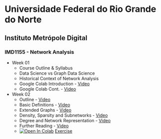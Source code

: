 # Universidade Federal do Rio Grande do Norte
## Instituto Metrópole Digital
### IMD1155 - Network Analysis

- Week 01
  - Course Outline & Syllabus
  - Data Science vs Graph Data Science
  - Historical Context of Network Analysis
  - Google Colab Introduction - [Video](https://www.loom.com/share/8a4f0d34b3cb4d9ea04b6dcf0b3d1aca)
  - Google Colab Cont. - [Video](https://www.loom.com/share/d96cb0af7d9c4416bfe8145c93248a11)
- Week 02
  - Outline - [Video](https://www.loom.com/share/d30a090f147140339cc958979e38c76b)
  - Basic Definitions - [Video](https://www.loom.com/share/38130b95c9644a14a4540c1d818e5da3)
  - Extended Graphs - [Video](https://www.loom.com/share/7d3dcfdff501422ba29b2915ecfa4ffe)
  - Density, Sparsity and Subnetworks - [Video](https://www.loom.com/share/feac228e694b4a31b5272012072e778f)
  - Degree and Network Representation - [Video](https://www.loom.com/share/ffa649c95da3446793a365a7e1ec525c)
  - Further Reading - [Video](https://www.loom.com/share/239b000c9efd40ba86976a64d7b8b493)
  - [![Open In Colab](https://colab.research.google.com/assets/colab-badge.svg)](http://colab.research.google.com/github/ivanovitchm/network_analysis/blob/main/week_02/Lesson_2_Exercise.ipynb) [Exercise](https://github.com/ivanovitchm/network_analysis/blob/main/week_02/Lesson_2_Exercise.ipynb)
 
